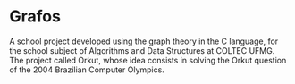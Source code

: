 # Grafos
  A school project developed using the graph theory in the C language, for the school subject of Algorithms and Data Structures at COLTEC UFMG. The project called Orkut, whose idea consists in solving the Orkut question of the 2004 Brazilian Computer Olympics.
